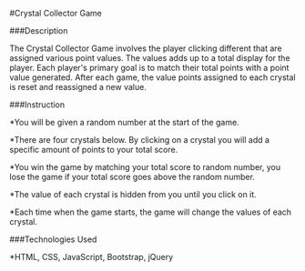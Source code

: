 #Crystal Collector Game

###Description

The Crystal Collector Game involves the player clicking different that are assigned various point values.  The values adds up to a total display for the player. Each player's primary goal is to match their total points with a point value generated. After each game, the value points assigned to each crystal is reset and reassigned a new value.

###Instruction

*You will be given a random number at the start of the game.

*There are four crystals below. By clicking on a crystal you will add a specific
amount of points to your total score.

*You win the game by matching your total score to random number, you lose the game 
if your total score goes above the random number.

*The value of each crystal is hidden from you until you click on it.

*Each time when the game starts, the game will change the values of each crystal.

###Technologies Used

*HTML, CSS, JavaScript, Bootstrap, jQuery
